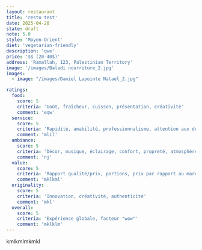 ```yaml
---
layout: restaurant
title: 'resto test'
date: 2025-04-28
state: draft
note: 5.0
style: 'Moyen-Orient'
diet: 'vegetarian-friendly'
description: 'qwe'
price: '$$ (20-40$)'
address: 'Ramallah, 123, Palestinian Territory'
image: '/images/Baladi nourriture_2.jpg'
images:
  - image: "/images/Daniel Lapointe Natael_2.jpg"

ratings:
  food:
    score: 5
    criteria: 'Goût, fraîcheur, cuisson, présentation, créativité'
    comment: 'eqw'
  service:
    score: 5
    criteria: 'Rapidité, amabilité, professionnalisme, attention aux détails'
    comment: 'mlil'
  ambiance:
    score: 5
    criteria: 'Décor, musique, éclairage, confort, propreté, atmosphère générale'
    comment: 'nj'
  value:
    score: 5
    criteria: 'Rapport qualité/prix, portions, prix par rapport au marché'
    comment: 'mklkml'
  originality:
    score: 5
    criteria: 'Innovation, créativité, authenticité'
    comment: 'mkl'
  overall:
    score: 5
    criteria: 'Expérience globale, facteur "wow"'
    comment: 'mklklm'
---
```




kmlkmlmkmkl